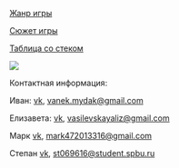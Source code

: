 [Жанр игры](https://docs.google.com/document/d/18OvIB4s5qNMmKSf8qovNqiFF_eXYgvOf5EPVgvP6umc/edit?usp=sharing)

[Сюжет игры](https://docs.google.com/document/d/1pVaB2-11lV6nagSRdcDYl8BgR_Df2tpG9LpbtsFYOBQ/edit?usp=sharing)

[Таблица со стеком](https://docs.google.com/spreadsheets/d/1vFAPmIPohA0zxv-2XAREIfgwc_bjc5JclWKdu1OnARE/edit?usp=sharing)

![](https://cdn1.savepice.ru/uploads/2019/4/5/706f32d84fbe34917a61d6c69ee70a49-full.jpg)


Контактная информация: 

Иван: [vk](vk.com/gdetimyaso), vanek.mydak@gmail.com

Елизавета: [vk](https://vk.com/id182093565), vasilevskayaliz@gmail.com

Марк [vk](https://vk.com/mark_47), mark472013316@gmail.com

Степан [vk](https://vk.com/septant), st069616@student.spbu.ru
